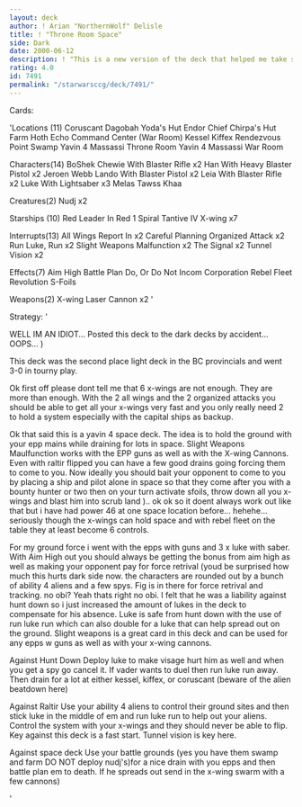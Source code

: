 ```yaml
---
layout: deck
author: ! Arian "NorthernWolf" Delisle
title: ! "Throne Room Space"
side: Dark
date: 2000-06-12
description: ! "This is a new version of the deck that helped me take second place in the BC provincial."
rating: 4.0
id: 7491
permalink: "/starwarsccg/deck/7491/"
---
```

Cards: 

'Locations (11)
Coruscant
Dagobah Yoda's Hut
Endor Chief Chirpa's Hut
Farm
Hoth Echo Command Center (War Room)
Kessel
Kiffex
Rendezvous Point
Swamp
Yavin 4 Massassi Throne Room
Yavin 4 Massassi War Room

Characters(14)
BoShek
Chewie With Blaster Rifle  x2
Han With Heavy Blaster Pistol  x2
Jeroen Webb
Lando With Blaster Pistol  x2
Leia With Blaster Rifle  x2
Luke With Lightsaber  x3
Melas
Tawss Khaa

Creatures(2)
Nudj  x2

Starships (10)
Red Leader In Red 1
Spiral
Tantive IV
X-wing	x7

Interrupts(13)
All Wings Report In  x2
Careful Planning
Organized Attack  x2
Run Luke, Run	x2
Slight Weapons Malfunction  x2
The Signal  x2
Tunnel Vision  x2

Effects(7)
Aim High
Battle Plan
Do, Or Do Not
Incom Corporation
Rebel Fleet
Revolution
S-Foils

Weapons(2)
X-wing Laser Cannon  x2
'

Strategy: '

WELL IM AN IDIOT... Posted this deck to the dark decks by accident... OOPS...  )



This deck was the second place light deck in the BC provincials and went
3-0 in tourny play.

Ok first off please dont tell me that 6 x-wings are not enough. They are more than enough. With the 2 all wings and the 2 organized attacks you should be able to get all your x-wings very fast and you only really need 2 to hold a system especially with the capital ships as backup.

Ok that said this is a yavin 4 space deck. The idea is to hold the ground with your epp mains while draining for lots in space. Slight Weapons Maulfunction works with the EPP guns as well as with the X-wing Cannons. Even with raltir flipped you can have a few good drains going forcing them to come to you. Now ideally you should bait your opponent to come to you by placing a ship and pilot alone in space so that they come after you with a bounty hunter or two then on your turn activate sfoils, throw down all you x-wings and blast him into scrub land ).. ok ok so it doent always work out like that but i have had power 46 at one space location before... hehehe... seriously though the
x-wings can hold space and with rebel fleet on the table they at least become 6 controls.

For my ground force i went with the epps with guns and 3 x luke with saber. With Aim High out you should always be getting the bonus from aim high as well as making your opponent pay for force retrival (youd be surprised how much this hurts dark side now. the characters are rounded out by a bunch of ability 4 aliens and a few spys. Fig is in there for force retrival and tracking. no obi? Yeah thats right no obi. I felt that he was a liability against hunt down so i just increased the amount of lukes in the deck to compensate for his absence. Luke is safe from hunt down with the use of run luke run which can also double for a luke that can help spread out on the ground. Slight weapons is a great card in this deck and can be used for any epps w guns as well as with your x-wing cannons.

Against Hunt Down
Deploy luke to make visage hurt him as well and when you get a spy go cancel it. If vader wants to duel then run luke run away. Then drain for a lot at either kessel, kiffex, or coruscant (beware of the alien beatdown here)

Against Raltir
Use your ability 4 aliens to control their ground sites and then stick luke in the middle of em and run luke run to help out your aliens. Control the system with your x-wings and they should never be able to flip. Key against this deck is a fast start. Tunnel vision is key here.

Against space deck
Use your battle grounds (yes you have them swamp and farm DO NOT deploy nudj's)for a nice drain with you epps and then battle plan em to death. If he spreads out send in the x-wing swarm with a few cannons)

'
